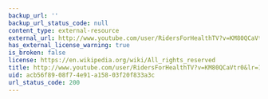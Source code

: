 ```yaml
---
backup_url: ''
backup_url_status_code: null
content_type: external-resource
external_url: http://www.youtube.com/user/RidersForHealthTV?v=KM80QCaVtr0&lr=1
has_external_license_warning: true
is_broken: false
license: https://en.wikipedia.org/wiki/All_rights_reserved
title: http://www.youtube.com/user/RidersForHealthTV?v=KM80QCaVtr0&lr=1
uid: acb56f89-08f7-4e91-a158-03f20f833a3c
url_status_code: 200
---
```

